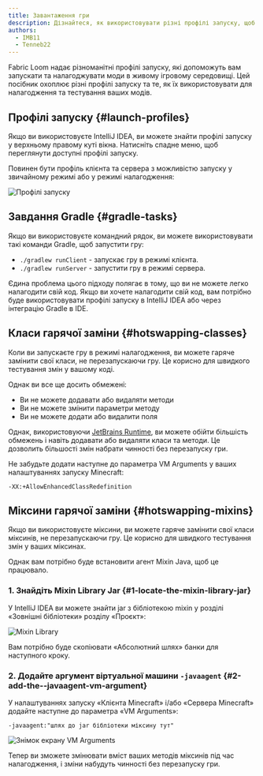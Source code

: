 ```yaml
---
title: Завантаження гри
description: Дізнайтеся, як використовувати різні профілі запуску, щоб запускати та налагоджувати свої моди в живому ігровому середовищі.
authors:
  - IMB11
  - Tenneb22
---
```


Fabric Loom надає різноманітні профілі запуску, які допоможуть вам запускати та налагоджувати моди в живому ігровому середовищі. Цей посібник охоплює різні профілі запуску та те, як їх використовувати для налагодження та тестування ваших модів.

## Профілі запуску {#launch-profiles}

Якщо ви використовуєте IntelliJ IDEA, ви можете знайти профілі запуску у верхньому правому куті вікна. Натисніть спадне меню, щоб переглянути доступні профілі запуску.

Повинен бути профіль клієнта та сервера з можливістю запуску у звичайному режимі або у режимі налагодження:

![Профілі запуску](/assets/develop/getting-started/launch-profiles.png)

## Завдання Gradle {#gradle-tasks}

Якщо ви використовуєте командний рядок, ви можете використовувати такі команди Gradle, щоб запустити гру:

- `./gradlew runClient` - запускає гру в режимі клієнта.
- `./gradlew runServer` - запустити гру в режимі сервера.

Єдина проблема цього підходу полягає в тому, що ви не можете легко налагодити свій код. Якщо ви хочете налагодити свій код, вам потрібно буде використовувати профілі запуску в IntelliJ IDEA або через інтеграцію Gradle в IDE.

## Класи гарячої заміни {#hotswapping-classes}

Коли ви запускаєте гру в режимі налагодження, ви можете гаряче замінити свої класи, не перезапускаючи гру. Це корисно для швидкого тестування змін у вашому коді.

Однак ви все ще досить обмежені:

- Ви не можете додавати або видаляти методи
- Ви не можете змінити параметри методу
- Ви не можете додати або видалити поля

Однак, використовуючи [JetBrains Runtime](https://github.com/JetBrains/JetBrainsRuntime), ви можете обійти більшість обмежень і навіть додавати або видаляти класи та методи. Це дозволить більшості змін набрати чинності без перезапуску гри.

Не забудьте додати наступне до параметра VM Arguments у ваших налаштуваннях запуску Minecraft:

```:no-line-numbers
-XX:+AllowEnhancedClassRedefinition
```

## Міксини гарячої заміни {#hotswapping-mixins}

Якщо ви використовуєте міксини, ви можете гаряче замінити свої класи міксинів, не перезапускаючи гру. Це корисно для швидкого тестування змін у ваших міксинах.

Однак вам потрібно буде встановити агент Mixin Java, щоб це працювало.

### 1. Знайдіть Mixin Library Jar {#1-locate-the-mixin-library-jar}

У IntelliJ IDEA ви можете знайти jar з бібліотекою mixin у розділі «Зовнішні бібліотеки» розділу «Проєкт»:

![Mixin Library](/assets/develop/getting-started/mixin-library.png)

Вам потрібно буде скопіювати «Абсолютний шлях» банки для наступного кроку.

### 2. Додайте аргумент віртуальної машини `-javaagent` {#2-add-the--javaagent-vm-argument}

У налаштуваннях запуску «Клієнта Minecraft» і/або «Сервера Minecraft» додайте наступне до параметра «VM Arguments»:

```:no-line-numbers
-javaagent:"шлях до jar бібліотеки міксину тут"
```

![Знімок екрану VM Arguments](/assets/develop/getting-started/vm-arguments.png)

Тепер ви зможете змінювати вміст ваших методів міксинів під час налагодження, і зміни набудуть чинності без перезапуску гри.
